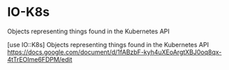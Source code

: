 # IO-K8s
Objects representing things found in the Kubernetes API

[use IO::K8s] Objects representing things found in the Kubernetes API
https://docs.google.com/document/d/1fABzbF-kyh4uXEoArgtXBJ0oq8qx-4tTrEOIme6FDPM/edit




